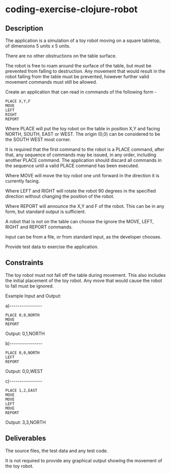 # coding-exercise-clojure-robot

## Description

The application is a simulation of a toy robot moving on a square
tabletop, of dimensions 5 units x 5 units.

There are no other obstructions on the table surface.

The robot is free to roam around the surface of the table, but must be
prevented from falling to destruction.  Any movement that would result
in the robot falling from the table must be prevented, however further
valid movement commands must still be allowed.

Create an application that can read in commands of the following form -

    PLACE X,Y,F
    MOVE
    LEFT
    RIGHT
    REPORT

Where PLACE will put the toy robot on the table in position X,Y and
facing NORTH, SOUTH, EAST or WEST.  The origin (0,0) can be considered to
be the SOUTH WEST most corner.

It is required that the first command to the robot is a PLACE command,
after that, any sequence of commands may be issued, in any order, including
another PLACE command.  The application should discard all commands in
the sequence until a valid PLACE command has been executed.

Where MOVE will move the toy robot one unit forward in the direction
it is currently facing.

Where LEFT and RIGHT will rotate the robot 90 degrees in the specified
direction without changing the position of the robot.

Where REPORT will announce the X,Y and F of the robot.  This can be
in any form, but standard output is sufficient.

A robot that is not on the table can choose the ignore the MOVE, LEFT,
RIGHT and REPORT commands.

Input can be from a file, or from standard input, as the developer chooses.

Provide test data to exercise the application.

## Constraints

The toy robot must not fall off the table during movement.  This also
includes the initial placement of the toy robot.  Any move that would cause
the robot to fall must be ignored.

Example Input and Output:

a)----------------

    PLACE 0,0,NORTH
    MOVE
    REPORT

Output: 0,1,NORTH

b)----------------

    PLACE 0,0,NORTH
    LEFT
    REPORT

Output: 0,0,WEST

c)----------------

    PLACE 1,2,EAST
    MOVE
    MOVE
    LEFT
    MOVE
    REPORT

Output: 3,3,NORTH

## Deliverables

The source files, the test data and any test code.

It is not required to provide any graphical output showing the movement
of the toy robot.

